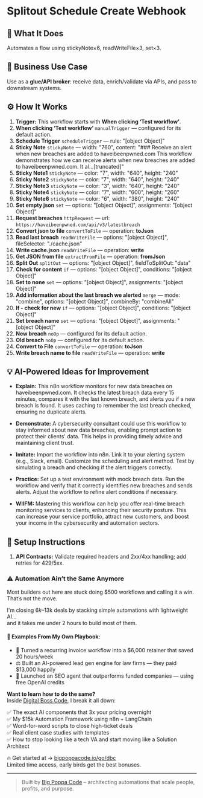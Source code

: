 # Splitout Schedule Create Webhook
## 🚀 What It Does
Automates a flow using stickyNote×6, readWriteFile×3, set×3.

## 💼 Business Use Case
Use as a **glue/API broker**: receive data, enrich/validate via APIs, and pass to downstream systems.

## ⚙️ How It Works
1. **Trigger:** This workflow starts with **When clicking ‘Test workflow’**.
2. **When clicking ‘Test workflow’** `manualTrigger` — configured for its default action.
3. **Schedule Trigger** `scheduleTrigger` — rule: "[object Object]"
4. **Sticky Note** `stickyNote` — width: "760", content: "### Receive an alert when new breaches are added to haveibeenpwned.com
This workflow demonstrates how we can receive alerts when new breaches are added to haveibeenpwned.com.
It al…[truncated]"
5. **Sticky Note1** `stickyNote` — color: "7", width: "640", height: "240"
6. **Sticky Note2** `stickyNote` — color: "7", width: "640", height: "240"
7. **Sticky Note3** `stickyNote` — color: "3", width: "640", height: "240"
8. **Sticky Note4** `stickyNote` — color: "7", width: "600", height: "260"
9. **Sticky Note6** `stickyNote` — color: "6", width: "380", height: "240"
10. **Set empty json** `set` — options: "[object Object]", assignments: "[object Object]"
11. **Request breaches** `httpRequest` — url: `https://haveibeenpwned.com/api/v3/latestbreach`
12. **Convert json to file** `convertToFile` — operation: **toJson**
13. **Read last breach** `readWriteFile` — options: "[object Object]", fileSelector: "./cache.json"
14. **Write cache.json** `readWriteFile` — operation: **write**
15. **Get JSON from file** `extractFromFile` — operation: **fromJson**
16. **Split Out** `splitOut` — options: "[object Object]", fieldToSplitOut: "data"
17. **Check for content** `if` — options: "[object Object]", conditions: "[object Object]"
18. **Set to none** `set` — options: "[object Object]", assignments: "[object Object]"
19. **Add information about the last breach we alerted** `merge` — mode: "combine", options: "[object Object]", combineBy: "combineAll"
20. **If - check for new** `if` — options: "[object Object]", conditions: "[object Object]"
21. **Set breach name** `set` — options: "[object Object]", assignments: "[object Object]"
22. **New breach** `noOp` — configured for its default action.
23. **Old breach** `noOp` — configured for its default action.
24. **Convert to File** `convertToFile` — operation: **toJson**
25. **Write breach name to file** `readWriteFile` — operation: **write**

## 💡 AI-Powered Ideas for Improvement
- **Explain:** This n8n workflow monitors for new data breaches on haveibeenpwned.com. It checks the latest breach data every 15 minutes, compares it with the last known breach, and alerts you if a new breach is found. It uses caching to remember the last breach checked, ensuring no duplicate alerts.

- **Demonstrate:** A cybersecurity consultant could use this workflow to stay informed about new data breaches, enabling prompt action to protect their clients' data. This helps in providing timely advice and maintaining client trust.

- **Imitate:** Import the workflow into n8n. Link it to your alerting system (e.g., Slack, email). Customize the scheduling and alert method. Test by simulating a breach and checking if the alert triggers correctly.

- **Practice:** Set up a test environment with mock breach data. Run the workflow and verify that it correctly identifies new breaches and sends alerts. Adjust the workflow to refine alert conditions if necessary.

- **WIIFM:** Mastering this workflow can help you offer real-time breach monitoring services to clients, enhancing their security posture. This can increase your service portfolio, attract new customers, and boost your income in the cybersecurity and automation sectors.

## 🔧 Setup Instructions
1. **API Contracts:** Validate required headers and 2xx/4xx handling; add retries for 429/5xx.

### ⚠️ Automation Ain’t the Same Anymore

Most builders out here are stuck doing $500 workflows and calling it a win.  
That’s not the move.  

I'm closing $6k–$13k deals by stacking simple automations with lightweight AI...  
and it takes me under 2 hours to build most of them.

#### 🧠 Examples From My Own Playbook:
- 🔁 Turned a recurring invoice workflow into a $6,000 retainer that saved 20 hours/week  
- ⚖️ Built an AI-powered lead gen engine for law firms — they paid $13,000 happily  
- 🚀 Launched an SEO agent that outperforms funded companies — using free OpenAI credits  

**Want to learn how to do the same?**  
Inside [Digital Boss Code](https://bigpoppacode.io/go/dbc), I break it all down:

✅ The exact AI components that 3x your pricing overnight  
✅ My $15k Automation Framework using n8n + LangChain  
✅ Word-for-word scripts to close high-ticket deals  
✅ Real client case studies with templates  
✅ How to stop looking like a tech VA and start moving like a Solution Architect  

🔥 Get started at → [bigpoppacode.io/go/dbc](https://bigpoppacode.io/go/dbc)  
Limited time access, early birds get the best bonuses.

---
> Built by [Big Poppa Code](https://bigpoppacode.io) – architecting automations that scale people, profits, and purpose.
